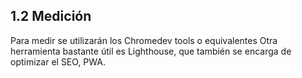 ## 1.2 Medición

Para medir se utilizarán los Chromedev tools o equivalentes Otra
herramienta bastante útil es Lighthouse, que también se encarga de
optimizar el SEO, PWA.

